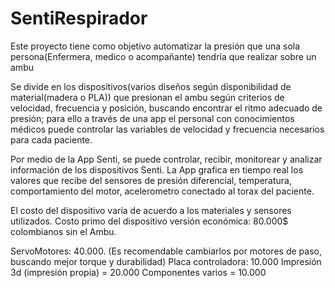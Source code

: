 # SentiRespirador

Este proyecto tiene como objetivo automatizar la presión que una sola persona(Enfermera, medico o acompañante) tendría que realizar sobre un ambu

Se divide en los dispositivos(varios diseños según disponibilidad de material(madera o PLA)) que presionan el ambu según criterios de velocidad,
frecuencia y posición, buscando encontrar el ritmo adecuado de presión; para ello a través de una app el personal con 
conocimientos médicos puede controlar las variables de velocidad y frecuencia necesarios para cada paciente.

Por medio de la App Senti, se puede controlar, recibir, monitorear y analizar información de los dispositivos Senti. 
La App grafica en tiempo real los valores que recibe del sensores de presión diferencial, temperatura, comportamiento del motor, acelerometro
conectado al torax del paciente.

El costo del dispositivo varia de acuerdo a los materiales y sensores utilizados.
Costo primo del dispositivo versión económica: 80.000$ colombianos sin el Ambu.

ServoMotores: 40.000. (Es recomendable cambiarlos por motores de paso, buscando mejor torque y durabilidad)
Placa controladora: 10.000
Impresión 3d (impresión propia) = 20.000
Componentes varios = 10.000
